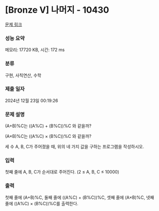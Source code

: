 # [Bronze V] 나머지 - 10430 

[문제 링크](https://www.acmicpc.net/problem/10430) 

### 성능 요약

메모리: 17720 KB, 시간: 172 ms

### 분류

구현, 사칙연산, 수학

### 제출 일자

2024년 12월 23일 00:19:26

### 문제 설명

<p style="user-select: auto !important;">(A+B)%C는 ((A%C) + (B%C))%C 와 같을까?</p>

<p style="user-select: auto !important;">(A×B)%C는 ((A%C) × (B%C))%C 와 같을까?</p>

<p style="user-select: auto !important;">세 수 A, B, C가 주어졌을 때, 위의 네 가지 값을 구하는 프로그램을 작성하시오.</p>

### 입력 

 <p style="user-select: auto !important;">첫째 줄에 A, B, C가 순서대로 주어진다. (2 ≤ A, B, C ≤ 10000)</p>

### 출력 

 <p style="user-select: auto !important;">첫째 줄에 (A+B)%C, 둘째 줄에 ((A%C) + (B%C))%C, 셋째 줄에 (A×B)%C, 넷째 줄에 ((A%C) × (B%C))%C를 출력한다.</p>

